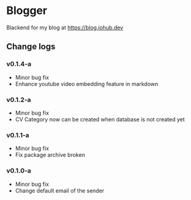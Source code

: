 # Blogger

Blackend for my blog at https://blog.iohub.dev


## Change logs

### v0.1.4-a
* Minor bug fix
* Enhance youtube video embedding feature in markdown

### v0.1.2-a
* Minor bug fix
* CV Category now can be created when database is not created yet

### v0.1.1-a
* Minor bug fix
* Fix package archive broken

### v0.1.0-a
* Minor bug fix
* Change default email of the sender